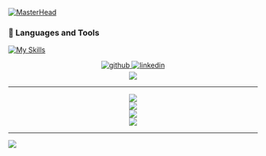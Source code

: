 
<!--
**SerkanCicek1/SerkanCicek1** is a ✨ _special_ ✨ repository because its `README.md` (this file) appears on your GitHub profile.

Here are some ideas to get you started:

- 🔭 I’m currently working on ...
- 🌱 I’m currently learning ...
- 👯 I’m looking to collaborate on ...
- 🤔 I’m looking for help with ...
- 💬 Ask me about ...
- 📫 How to reach me: ...
- 😄 Pronouns: ...
- ⚡ Fun fact: ...
-->
[![MasterHead](https://github.com/SerkanCicek1/PaperRockScissors/blob/master/Hi%2C%20I'm%20Serkan.png)](https://github.com/SerkanCicek1)
### 🧰 Languages and Tools
[![My Skills](https://skillicons.dev/icons?i=py,java,idea,git,github,hibernate,postgres,postman,spring,mongodb,html,css,vscode,discord&theme=dark)](https://skillicons.dev)


<div align="center">
<a href="https://github.com/SerkanCicek1" target="_blank">
<img src=https://img.shields.io/badge/github-%2324292e.svg?&style=for-the-badge&logo=github&logoColor=white alt=github style="margin-bottom: 5px;" />
</a>
<a href="https://linkedin.com/in/cicekserkan" target="_blank">
<img src=https://img.shields.io/badge/linkedin-%231E77B5.svg?&style=for-the-badge&logo=linkedin&logoColor=white alt=linkedin style="margin-bottom: 5px;" />
</a>  
</div>

<div align="center">
<img src="https://visitcount.itsvg.in/api?id=SerkanCicek1&icon=0&color=0" align="center" />
</div>

<!--
<div align="center">
<img src="https://komarev.com/ghpvc/?username=SerkanCicek1&style=flat-square" align="center" />
</div>
-->
---

<div align="center"><img src="https://github-readme-stats.vercel.app/api?username=SerkanCicek1&show_icons=true&theme=tokyonight&hide_border=true" align="center" /></div> 

<div align="center"><img src="http://github-readme-streak-stats.herokuapp.com?user=SerkanCicek1&theme=tokyonight&hide_border=true&date_format=M%20j%5B%2C%20Y%5D" align="center" /></div> 

<div align="center"><img src="https://github-readme-stats.vercel.app/api/top-langs/?username=SerkanCicek1&theme=tokyonight&layout=compact&hide_border=true" align="center" /></div> 

<div align="center"><img src="https://github-profile-trophy.vercel.app/?username=SerkanCicek1&theme=darkhub&no-frame=true&no-bg=false&margin-w=4" align="center" /></div> 
 
 ---
 
<a href="https://wakatime.com"><img src="https://wakatime.com/share/@0f144fc0-8a07-44e0-8f3e-4ae3bfc710e1/4fb6d346-c053-4713-bbd0-c71af81deba0.svg" /></a>
 
